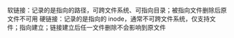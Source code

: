 软链接：记录的是指向的路径，可跨文件系统、可指向目录；被指向文件删除后原文件不可用
硬链接：记录的是指向的 inode，通常不可跨文件系统，仅支持文件；指向建立；链接建立后任一文件删除不会影响到原文件
